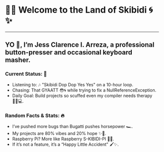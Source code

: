 # 🧠💀 Welcome to the Land of Skibidi 🌀✨

------------------------------------------------------------------------------------------------------------------------------------------------------------------------------
## YO 👋, I’m Jess Clarence I. Arreza, a professional button-presser and occasional keyboard masher.

### Current Status: 🚽
- Listening to: 🎶 "Skibidi Dop Dop Yes Yes" on a 10-hour loop.
- Chasing: That GYAATT 😳🌀 while trying to fix a NullReferenceException.
- Daily Goal: Build projects so scuffed even my compiler needs therapy 🧑‍⚕️💻.


### Random Facts & Stats: 🔥
- I’ve pushed more bugs than Bugatti pushes horsepower 🏎️.
- My projects are 80% vibes and 20% hope ✨🤞.
- Raspberry Pi? More like Raspberry S-KIBIDI-PI 🧻🍇.
- If it’s not a feature, it’s a “Happy Little Accident” 🖌️✨.
